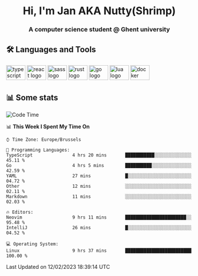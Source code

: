 <h1 align="center">Hi, I'm Jan AKA Nutty(Shrimp)</h1>
<h3 align="center">A computer science student @ Ghent university</h3>

<h2 align="left">🛠️ Languages and Tools</h2>

###

<div align="left">
  <img src="https://cdn.jsdelivr.net/gh/devicons/devicon/icons/typescript/typescript-original.svg" height="40" width="52" alt="typescript logo"  />
  <img src="https://cdn.jsdelivr.net/gh/devicons/devicon/icons/react/react-original.svg" height="40" width="52" alt="react logo"  />
  <img src="https://cdn.jsdelivr.net/gh/devicons/devicon/icons/sass/sass-original.svg" height="40" width="52" alt="sass logo"  />
  <img src="https://cdn.jsdelivr.net/gh/devicons/devicon/icons/rust/rust-plain.svg" height="40" width="52" alt="rust logo"  />
  <img src="https://cdn.jsdelivr.net/gh/devicons/devicon/icons/go/go-original.svg" height="40" width="52" alt="go logo"  />
  <img src="https://cdn.jsdelivr.net/gh/devicons/devicon/icons/lua/lua-original.svg" height="40" width="52" alt="lua logo"  />
  <img src="https://cdn.jsdelivr.net/gh/devicons/devicon/icons/docker/docker-original.svg" height="40" width="52" alt="docker logo"  />
</div>

<h2>📊 Some stats</h2>

<!--START_SECTION:waka-->
![Code Time](http://img.shields.io/badge/Code%20Time-2%2C567%20hrs%2044%20mins-blue)

📊 **This Week I Spent My Time On** 

```text
⌚︎ Time Zone: Europe/Brussels

💬 Programming Languages: 
TypeScript               4 hrs 20 mins       ███████████░░░░░░░░░░░░░░   45.11 % 
Go                       4 hrs 5 mins        ██████████░░░░░░░░░░░░░░░   42.59 % 
YAML                     27 mins             █░░░░░░░░░░░░░░░░░░░░░░░░   04.72 % 
Other                    12 mins             ░░░░░░░░░░░░░░░░░░░░░░░░░   02.11 % 
Markdown                 11 mins             ░░░░░░░░░░░░░░░░░░░░░░░░░   02.03 % 

🔥 Editors: 
Neovim                   9 hrs 11 mins       ███████████████████████░░   95.48 % 
IntelliJ                 26 mins             █░░░░░░░░░░░░░░░░░░░░░░░░   04.52 % 

💻 Operating System: 
Linux                    9 hrs 37 mins       █████████████████████████   100.00 % 

```


 Last Updated on 12/02/2023 18:39:14 UTC
<!--END_SECTION:waka-->
